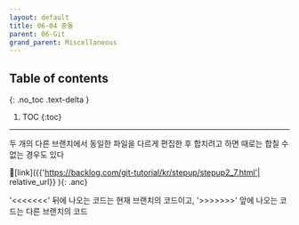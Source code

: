 ```yaml
---
layout: default
title: 06-04 충돌
parent: 06-Git
grand_parent: Miscellaneous
---
```


## Table of contents
{: .no_toc .text-delta }

1. TOC
{:toc}

---

두 개의 다른 브랜치에서 동일한 파일을 다르게 편집한 후 합치려고 하면 때로는 합칠 수 없는 경우도 있다

🔗[link]({{'https://backlog.com/git-tutorial/kr/stepup/stepup2_7.html'| relative_url}} ){: .anc}


 '<<<<<<<' 뒤에 나오는 코드는 현재 브랜치의 코드이고, '>>>>>>>' 앞에 나오는 코드는 다른 브랜치의 코드